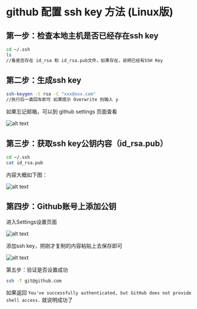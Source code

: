 # github 配置 ssh key 方法 (Linux版)

## 第一步：检查本地主机是否已经存在ssh key
```bash
cd ~/.ssh
ls
//看是否存在 id_rsa 和 id_rsa.pub文件，如果存在，说明已经有SSH Key
```

## 第二步：生成ssh key
```bash
ssh-keygen -t rsa -C "xxx@xxx.com"
//执行后一直回车即可 如果提示 Overwrite 则输入 y
```

如果忘记邮箱，可以到 github settings 页面查看

![alt text](/blog/github-email.png)

## 第三步：获取ssh key公钥内容（id_rsa.pub）

```bash
cd ~/.ssh
cat id_rsa.pub
```
内容大概如下图：

![alt text](/blog/linux-rsa.png)

## 第四步：Github账号上添加公钥

进入Settings设置页面

![alt text](/blog/github-ras-ssh1.png)

添加ssh key，把刚才复制的内容粘贴上去保存即可

![alt text](/blog/github-rsa-ssh2.png)

第五步：验证是否设置成功

```bash
ssh -T git@github.com
```

如果返回 ` You've successfully authenticated, but GitHub does not provide shell access. ` 就说明成功了